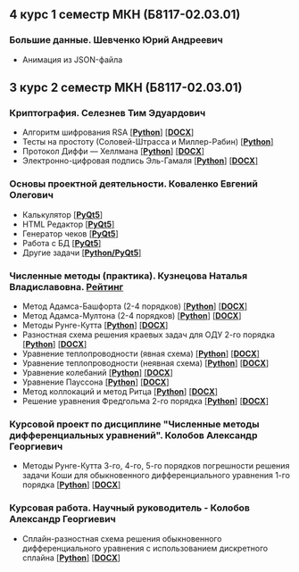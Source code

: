 ## 4 курс 1 семестр МКН (Б8117-02.03.01)
### Большие данные. Шевченко Юрий Андреевич
* Анимация из JSON-файла 
## 3 курс 2 семестр МКН (Б8117-02.03.01)
### Криптография. Селезнев Тим Эдуардович
* Алгоритм шифрования RSA [[**Python**]](https://github.com/Paskal-Dash/university/blob/master/3.2/Криптография/Лаба%201/RSA.py) [[**DOCX**]](https://github.com/Paskal-Dash/university/blob/master/3.2/Криптография/RSA.docx)
* Тесты на простоту (Соловей-Штрасса и Миллер-Рабин) [[**Python**]](https://github.com/Paskal-Dash/university/blob/master/3.2/Криптография/Лаба%201/simply_test.py)
* Протокол Диффи — Хеллмана [[**Python**]](https://github.com/Paskal-Dash/university/blob/master/3.2/Криптография/Лаба%202/Diffie-Hellman.py) [[**DOCX**]](https://github.com/Paskal-Dash/university/blob/master/3.2/Криптография/Diffie-Hellman.docx)
* Электронно-цифровая подпись Эль-Гамаля [[**Python**]](https://github.com/Paskal-Dash/university/blob/master/3.2/Криптография/Лаба%202/El-Gamal.py) [[**DOCX**]](https://github.com/Paskal-Dash/university/blob/master/3.2/Криптография/Elgamal.docx)
### Основы проектной деятельности. Коваленко Евгений Олегович
* Калькулятор [[**PyQt5**]](https://github.com/Paskal-Dash/university/blob/master/3.2/Коваленко/PyQt/B/B.py)
* HTML Редактор [[**PyQt5**]](https://github.com/Paskal-Dash/university/blob/master/3.2/Коваленко/PyQt/A/A.py)
* Генератор чеков [[**PyQt5**]](https://github.com/Paskal-Dash/university/blob/master/3.2/Коваленко/PyQt/C/C.py)
* Работа с БД [[**PyQt5**]](https://github.com/Paskal-Dash/university/blob/master/3.2/Коваленко/PyQt_2/last/films.py)
* Другие задачи [[**Python/PyQt5**]](https://github.com/Paskal-Dash/university/tree/master/3.2/Коваленко)
### Численные методы (практика). Кузнецова Наталья Владиславовна. [Рейтинг](https://docs.google.com/spreadsheets/d/1HWXxksfO7EmuIlt2wtB6hSIJKArvWLIbxqHsQd-NQo8/edit#gid=0)
* Метод Адамса-Башфорта (2-4 порядков) [[**Python**]](https://github.com/Paskal-Dash/university/blob/master/3.2/ЧМ/Решения/2lab_1.py) [[**DOCX**]](https://github.com/Paskal-Dash/university/blob/master/3.2/ЧМ/Решения/2lab.docx)
* Метод Адамса-Мултона (2-4 порядков) [[**Python**]](https://github.com/Paskal-Dash/university/blob/master/3.2/ЧМ/Решения/2lab_2.py) [[**DOCX**]](https://github.com/Paskal-Dash/university/blob/master/3.2/ЧМ/Решения/2lab.docx)
* Методы Рунге-Кутта [[**Python**]](https://github.com/Paskal-Dash/university/blob/master/3.2/ЧМ/Решения/3lab.py) [[**DOCX**]](https://github.com/Paskal-Dash/university/blob/master/3.2/ЧМ/Решения/3lab.docx)
* Разностная схема решения краевых задач для ОДУ 2-го порядка [[**Python**]](https://github.com/Paskal-Dash/university/blob/master/3.2/ЧМ/Решения/4lab.py) [[**DOCX**]](https://github.com/Paskal-Dash/university/blob/master/3.2/ЧМ/Решения/4lab.docx)
* Уравнение теплопроводности (явная схема) [[**Python**]](https://github.com/Paskal-Dash/university/blob/master/3.2/ЧМ/Решения/5lab1.py) [[**DOCX**]](https://github.com/Paskal-Dash/university/blob/master/3.2/ЧМ/Решения/5lab.docx)
* Уравнение теплопроводности (неявная схема) [[**Python**]](https://github.com/Paskal-Dash/university/blob/master/3.2/ЧМ/Решения/5lab2.py) [[**DOCX**]](https://github.com/Paskal-Dash/university/blob/master/3.2/ЧМ/Решения/5lab.docx)
* Уравнение колебаний [[**Python**]](https://github.com/Paskal-Dash/university/blob/master/3.2/ЧМ/Решения/7lab.py) [[**DOCX**]](https://github.com/Paskal-Dash/university/blob/master/3.2/ЧМ/Решения/7lab.docx)
* Уравнение Пауссона [[**Python**]](https://github.com/Paskal-Dash/university/blob/master/3.2/ЧМ/Решения/6lab.py) [[**DOCX**]](https://github.com/Paskal-Dash/university/blob/master/3.2/ЧМ/Решения/6lab.docx)
* Метод коллокаций и метод Ритца [[**Python**]](https://github.com/Paskal-Dash/university/blob/master/3.2/ЧМ/Решения/8lab.py) [[**DOCX**]](https://github.com/Paskal-Dash/university/blob/master/3.2/ЧМ/Решения/8lab.docx)
* Решение уравнения Фредгольма 2-го порядка [[**Python**]](https://github.com/Paskal-Dash/university/blob/master/3.2/ЧМ/Решения/9lab.py) [[**DOCX**]](https://github.com/Paskal-Dash/university/blob/master/3.2/ЧМ/Решения/9lab.docx)
### Курсовой проект по дисциплине "Численные методы дифференциальных уравнений". Колобов Александр Георгиевич
* Методы Рунге-Кутта 3-го, 4-го, 5-го порядков погрешности решения задачи Коши для обыкновенного дифференциального уравнения 1-го порядка [[**Python**]](https://github.com/Paskal-Dash/university/blob/master/3.2/ЧМ/Решения/ref.py) [[**DOCX**]](https://github.com/Paskal-Dash/university/blob/master/3.2/ЧМ/Рефераты/Курсовой%20проект.docx)
### Курсовая работа. Научный руководитель - Колобов Александр Георгиевич
* Сплайн-разностная схема решения обыкновенного дифференциального уравнения с использованием дискретного сплайна [[**Python**]](https://github.com/Paskal-Dash/university/blob/master/3.2/ЧМ/Решения/kurs3.py) [[**DOCX**]](https://github.com/Paskal-Dash/university/blob/master/3.2/ЧМ/Рефераты/Курсовая%20работа.docx)
